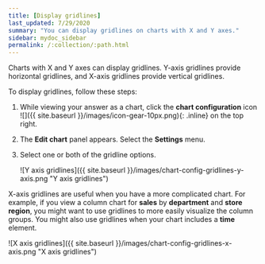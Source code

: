 ```yaml
---
title: [Display gridlines]
last_updated: 7/29/2020
summary: "You can display gridlines on charts with X and Y axes."
sidebar: mydoc_sidebar
permalink: /:collection/:path.html
---
```

Charts with X and Y axes can display gridlines. Y-axis gridlines provide horizontal gridlines, and X-axis gridlines provide vertical gridlines.

To display gridlines, follow these steps:

1. While viewing your answer as a chart, click the **chart configuration** icon ![]({{ site.baseurl }}/images/icon-gear-10px.png){: .inline} on the top right.

2. The **Edit chart** panel appears. Select the **Settings** menu.

2. Select one or both of the gridline options.

    ![Y axis gridlines]({{ site.baseurl }}/images/chart-config-gridlines-y-axis.png "Y axis gridlines")

X-axis gridlines are useful when you have a more complicated chart. For example, if you view a column chart for **sales** by **department** and **store region**, you might want to use gridlines to more easily visualize the column groups. You might also use gridlines when your chart includes a **time** element.

![X axis gridlines]({{ site.baseurl }}/images/chart-config-gridlines-x-axis.png "X axis gridlines")
